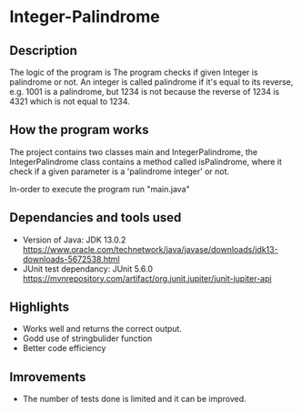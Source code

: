 # Integer-Palindrome

## Description
The logic of the program is 
The program checks if given Integer is palindrome or not. An integer is called palindrome if it's equal to its reverse, e.g. 1001 is a palindrome, but 1234 is not because the reverse of 1234 is 4321 which is not equal to 1234.

## How the program works
The project contains two classes main and IntegerPalindrome, the IntegerPalindrome class contains a method called isPalindrome, where it check if a given parameter is a 'palindrome integer' or not.

In-order to execute the program run "main.java" 

## Dependancies and tools used
* Version of Java: JDK 13.0.2 https://www.oracle.com/technetwork/java/javase/downloads/jdk13-downloads-5672538.html
* JUnit test dependancy: JUnit 5.6.0 https://mvnrepository.com/artifact/org.junit.jupiter/junit-jupiter-api

## Highlights 
* Works well and returns the correct output.
* Godd use of stringbulider function 
* Better code efficiency

## Imrovements 
* The number of tests done is limited and it can be improved.
